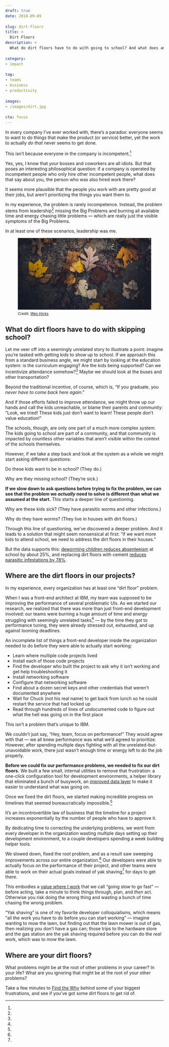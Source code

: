 ```yaml
---
draft: true
date: 2018-09-09

slug: dirt-floors
title: >
  Dirt Floors
description: >
  What do dirt floors have to do with going to school? And what does any of that have to do with working more effectively?

category:
- impact

tag:
- teams
- business
- productivity

images:
- /images/dirt.jpg

cta: focus
---
```


In every company I’ve ever worked with, there’s a paradox: everyone seems to want to do things that make the product (or service) better, yet the work to actually _do that_ never seems to get done.

This isn’t because everyone in the company is incompetent.[^incompetent]

[^incompetent]:
  Yes, yes, I know that _your_ bosses and coworkers are all idiots. But that poses an interesting philosophical question: if a company is operated by incompetent people who only hire other incompetent people, what does that say about you, the person who was also hired work there?

  It seems more plausible that the people you work with are pretty good at their jobs, but aren’t prioritizing the things you want them to.

In my experience, the problem is rarely incompetence. Instead, the problem stems from leadership[^me] missing the Big Problems and burning all available time and energy chasing little problems — which are really just the visible symptoms of the Big Problems.

[^me]:
  In at least one of these scenarios, leadership was me.

<figure class="figure figure--center">
  <img src="./images/dirt.jpg" alt="Leaves on dirt." />
  <figcaption class="figure__caption">
    <small class="figure__attribution">
      Credit: 
      <a class="figure__attribution-link" 
         href="https://unsplash.com/photos/LPEWE3RmFp0">
        Wes Hicks
      </a>
    </small>
  </figcaption>
</figure>

## What do dirt floors have to do with skipping school?

Let me veer off into a seemingly unrelated story to illustrate a point: imagine you’re tasked with getting kids to show up to school. If we approach this from a standard business angle, we might start by looking at the education system: is the curriculum engaging? Are the kids being supported? Can we incentivize attendance somehow?[^leave] Maybe we should look at the buses and other transportation?

[^leave]:
  Beyond the traditional incentive, of course, which is, “If you graduate, you _never have to come back here again_.”

And if those efforts failed to improve attendance, we might throw up our hands and call the kids unreachable, or blame their parents and community: “Look, we tried! These kids just don’t want to learn! These people don’t value education!”

The schools, though, are only one part of a much more complex system. The kids going to school are part of a community, and that community is impacted by countless other variables that aren’t visible within the context of the schools themselves.

However, if we take a step back and look at the system as a whole we might start asking different questions:

Do these kids want to be in school? (They do.)

Why are they missing school? (They’re sick.)

**If we slow down to ask questions before trying to fix the problem, we can see that the problem we _actually_ need to solve is different than what we assumed at the start.** This starts a deeper line of questioning.

Why are these kids sick? (They have parasitic worms and other infections.)

Why do they have worms? (They live in houses with dirt floors.)

Through this line of questioning, we’ve discovered a deeper problem. And it leads to a solution that might seem nonsensical at first: “if we want more kids to attend school, we need to address the dirt floors in their houses.”

But the data supports this: [deworming children reduces absenteeism](http://emiguel.econ.berkeley.edu/research/worms-identifying-impacts-on-education-and-health-in-the-presence-of-treatment-externalities) at school by about 25%, and replacing dirt floors with cement [reduces parasitic infestations by 78%](https://openknowledge.worldbank.org/bitstream/handle/10986/7295/wps421401update1.pdf?sequence=1).

## Where are the dirt floors in our projects?

In my experience, every organization has at least one “dirt floor” problem.

When I was a front-end architect at IBM, my team was supposed to be improving the performance of several problematic UIs. As we started our research, we realized that there was more than just front-end development involved: our teams were burning a huge amount of time and energy struggling with seemingly unrelated tasks[^yak-shaving] — by the time they got to performance tuning, they were already stressed out, exhausted, and up against looming deadlines.

[^yak-shaving]:
  An incomplete list of things a front-end developer inside the organization needed to do before they were able to actually start working:

  - Learn where multiple code projects lived
  - Install each of those code projects
  - Find the developer who built the project to ask why it isn’t working and get help troubleshooting it
  - Install networking software
  - Configure that networking software
  - Find about a dozen secret keys and other credentials that weren’t documented anywhere
  - Wait for Chuck (not his real name) to get back from lunch so he could restart the service that had locked up
  - Read through hundreds of lines of undocumented code to figure out what the hell was going on in the first place

  This isn’t a problem that’s unique to IBM.

We couldn’t just say, “Hey, team, focus on performance!” They would agree with that — we all knew performance was what we’d agreed to prioritize. However, after spending multiple days fighting with all the unrelated-but-unavoidable work, there just wasn’t enough time or energy left to do the job properly.

**Before we could fix our performance problems, we needed to fix our dirt floors.** We built a few small, internal utilities to remove that frustration: a one-click configuration tool for development environments, a helper library that eliminated a bunch of busywork, an [improved data layer](https://youtu.be/T3FbZsYXi50) to make it easier to understand what was going on.

Once we fixed the dirt floors, we started making incredible progress on timelines that seemed bureaucratically impossible.[^physics]

[^physics]:
  It’s an incontrovertible law of business that the timeline for a project increases exponentially by the number of people who have to approve it.

By dedicating time to correcting the underlying problems, we went from every developer in the organization wasting multiple days setting up their development environment, to a couple developers spending a week building helper tools.

We slowed down, fixed the root problem, and as a result saw sweeping improvements across our entire organization.[^gstgf] Our developers were able to actually focus on the performance of their project, and other teams were able to work on their actual goals instead of yak shaving[^yak] for days to get there.

[^gstgf]:
  This embodies a [value where I work](https://next.gatsbyjs.org/blog/2018-09-07-gatsby-values/) that we call “going slow to go fast” — before acting, take a minute to think things through, plan, and _then_ act. Otherwise you risk doing the wrong thing and wasting a bunch of time chasing the wrong problem.

[^yak]:
  “Yak shaving” is one of my favorite developer colloquialisms, which means “all the work you have to do before you can start working” — imagine wanting to mow the lawn, but finding out that the lawn mower is out of gas, then realizing you don’t have a gas can; those trips to the hardware store and the gas station are the yak shaving required before you can do the _real_ work, which was to mow the lawn.

## Where are your dirt floors?

What problems might be at the root of other problems in your career? In your life? What are you ignoring that might be at the root of your other problems?

Take a few minutes to [Find the Why](/find-the-why/) behind some of your biggest frustrations, and see if you’ve got some dirt floors to get rid of.
